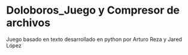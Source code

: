 # Doloboros_Juego y Compresor de archivos
Juego basado en texto desarrollado en python por Arturo Reza y Jared López
